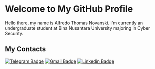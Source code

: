 # Welcome to My GitHub Profile

Hello there, my name is Alfredo Thomas Novanski. I'm currently an undergraduate student at Bina Nusantara University majoring in Cyber Security.

## My Contacts

[![Telegram Badge](https://img.shields.io/badge/-Alfredo-black?style=flat&logo=Telegram&logoColor=white&link=https://t.me/amemiya00)](https://t.me/amemiya00)
[![Gmail Badge](https://img.shields.io/badge/-Alfredo-c14438?style=flat&logo=Gmail&logoColor=white&link=mailto:alfredonofanski@gmail.com)](mailto:alfredonofanski@gmail.com)
[![Linkedin Badge](https://img.shields.io/badge/-alfredo--novanski-blue?style=flat&logo=Linkedin&logoColor=white&link=https://www.linkedin.com/in/alfredonovanski/)](https://www.linkedin.com/in/alfredonovanski/)
